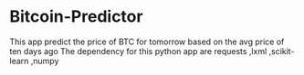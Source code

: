 # Bitcoin-Predictor
This app predict the price of BTC for tomorrow based on the avg price of ten days ago
The dependency for this python app are requests ,lxml ,scikit-learn ,numpy
